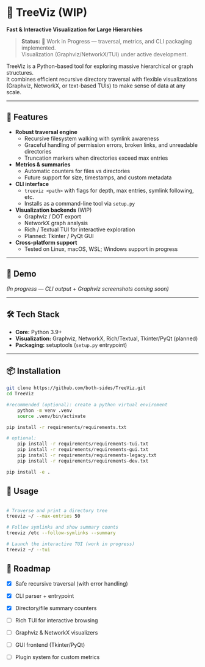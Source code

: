 # 🌳 TreeViz (WIP) 
**Fast & Interactive Visualization for Large Hierarchies**

> **Status:** 🚧 Work in Progress — traversal, metrics, and CLI packaging implemented.  
> Visualization (Graphviz/NetworkX/TUI) under active development.

TreeViz is a Python-based tool for exploring massive hierarchical or graph structures.  
It combines efficient recursive directory traversal with flexible visualizations (Graphviz, NetworkX, or text-based TUIs) to make sense of data at any scale.

---

## 🚀 Features
- **Robust traversal engine**
  - Recursive filesystem walking with symlink awareness
  - Graceful handling of permission errors, broken links, and unreadable directories
  - Truncation markers when directories exceed max entries
- **Metrics & summaries**
  - Automatic counters for files vs directories
  - Future support for size, timestamps, and custom metadata
- **CLI interface**
  - `treeviz <path>` with flags for depth, max entries, symlink following, etc.
  - Installs as a command-line tool via `setup.py`
- **Visualization backends** (WIP)
  - Graphviz / DOT export
  - NetworkX graph analysis
  - Rich / Textual TUI for interactive exploration
  - Planned: Tkinter / PyQt GUI
- **Cross-platform support**
  - Tested on Linux, macOS, WSL; Windows support in progress

---

## 📸 Demo
*(In progress — CLI output + Graphviz screenshots coming soon)*

---

## 🛠️ Tech Stack
- **Core:** Python 3.9+
- **Visualization:** Graphviz, NetworkX, Rich/Textual, Tkinter/PyQt (planned)
- **Packaging:** setuptools (`setup.py` entrypoint)

---

## 📦 Installation
```bash
git clone https://github.com/both-sides/TreeViz.git
cd TreeViz

#recommended (optional): create a python virtual enviroment
    python -m venv .venv
    source .venv/bin/activate

pip install -r requirements/requirements.txt

# optional:
    pip install -r requirements/requirements-tui.txt
    pip install -r requirements/requirements-gui.txt
    pip install -r requirements/requirements-legacy.txt
    pip install -r requirements/requirements-dev.txt

pip install -e .

```

## 🔧 Usage
```bash

# Traverse and print a directory tree
treeviz ~/ --max-entries 50

# Follow symlinks and show summary counts
treeviz /etc --follow-symlinks --summary

# Launch the interactive TUI (work in progress)
treeviz ~/ --tui
```

## 📍 Roadmap
- [x] Safe recursive traversal (with error handling)  
- [x] CLI parser + entrypoint  
- [x] Directory/file summary counters  
- [ ] Rich TUI for interactive browsing  
- [ ] Graphviz & NetworkX visualizers  
- [ ] GUI frontend (Tkinter/PyQt)  
- [ ] Plugin system for custom metrics  


